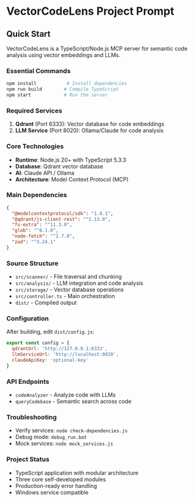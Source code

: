 # VectorCodeLens Project Prompt

## Quick Start

VectorCodeLens is a TypeScript/Node.js MCP server for semantic code analysis using vector embeddings and LLMs.

### Essential Commands
```bash
npm install           # Install dependencies
npm run build        # Compile TypeScript
npm start            # Run the server
```

### Required Services
1. **Qdrant** (Port 6333): Vector database for code embeddings
2. **LLM Service** (Port 8020): Ollama/Claude for code analysis

### Core Technologies
- **Runtime**: Node.js 20+ with TypeScript 5.3.3
- **Database**: Qdrant vector database
- **AI**: Claude API / Ollama
- **Architecture**: Model Context Protocol (MCP)

### Main Dependencies
```json
{
  "@modelcontextprotocol/sdk": "1.0.1",
  "@qdrant/js-client-rest": "^1.13.0",
  "fs-extra": "^11.3.0",
  "glob": "^8.1.0",
  "node-fetch": "^2.7.0",
  "zod": "^3.24.1"
}
```

### Source Structure
- `src/scanner/` - File traversal and chunking
- `src/analysis/` - LLM integration and code analysis
- `src/storage/` - Vector database operations
- `src/controller.ts` - Main orchestration
- `dist/` - Compiled output

### Configuration
After building, edit `dist/config.js`:
```javascript
export const config = {
  qdrantUrl: 'http://127.0.0.1:6333',
  llmServiceUrl: 'http://localhost:8020',
  claudeApiKey: 'optional-key'
}
```

### API Endpoints
- `codeAnalyzer` - Analyze code with LLMs
- `queryCodebase` - Semantic search across code

### Troubleshooting
- Verify services: `node check-dependencies.js`
- Debug mode: `debug_run.bat`
- Mock services: `node mock_services.js`

### Project Status
- TypeScript application with modular architecture
- Three core self-developed modules
- Production-ready error handling
- Windows service compatible
